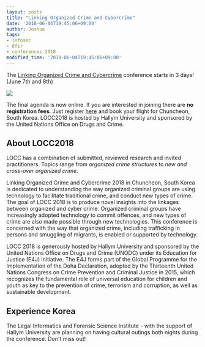 ```yaml
---
layout: posts
title: "Linking Organized Crime and Cybercrime"
date: '2018-06-04T19:45:06+09:00'
author: Joshua
tags:
- infosec
- dfir
- conferences 2018
modified_time: '2018-06-04T19:45:06+09:00'
---
```


The [Linking Organized Crime and Cybercrime](https://locc.dfir.science/) conference starts
in 3 days! (June 7th and 8th)

<img src="https://locc.dfir.science/assets/LOCCConferenceBannerWeb.jpg" />

The final agenda is now online. If you are interested in joining there are **no
registration fees**. Just register [here](https://docs.google.com/forms/d/e/1FAIpQLSfBJN7sDZD0UoHxs7N06fIFm_LDOYAWwNUXdz5G3u-0ZdwQtg/viewform?usp=sf_link) and book your flight for Chuncheon, South Korea. LOCC2018 is hosted by Hallym University and sponsored by the United Nations Office on Drugs and Crime.

## About LOCC2018
LOCC has a combination of submitted, reviewed research and invited practitioners. Topics range from
*organized crime structures* to *new and cross-over organized crime*.

Linking Organized Crime and Cybercrime 2018 in Chuncheon, South Korea is dedicated to understanding the way organized criminal groups are using technology to facilitate traditional crime, and conduct new types of crime. The goal of LOCC 2018 is to produce novel insights into the linkages between organized and cyber crime. Organized criminal groups have increasingly adopted technology to commit offences, and new types of crime are also made possible through new technologies. This conference is concerned with the way that organized crime, including trafficking in persons and smuggling of migrants, is enabled or supported by technology.

LOCC 2018 is generously hosted by Hallym University and sponsored by the United Nations Office on Drugs and Crime (UNODC) under its Education for Justice (E4J) initiative. The E4J forms part of the Global Programme for the Implementation of the Doha Declaration, adopted by the Thirteenth United Nations Congress on Crime Prevention and Criminal Justice in 2015, which recognizes the fundamental role of universal education for children and youth as key to the prevention of crime, terrorism and corruption, as well as sustainable development.

## Experience Korea
The Legal Informatics and Forensic Science Institute - with the support of Hallym University
are planning on having cultural outings both nights during the conference. Don't miss out!
